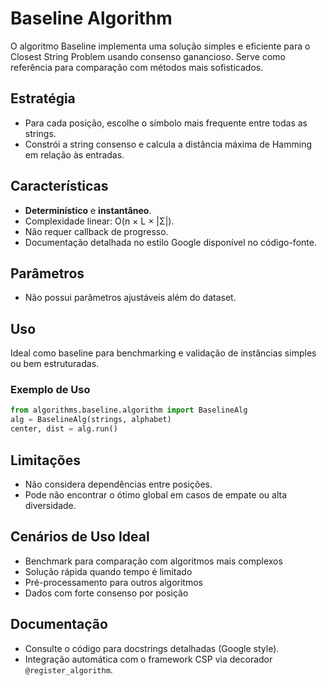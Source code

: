 # Baseline Algorithm

O algoritmo Baseline implementa uma solução simples e eficiente para o Closest String Problem usando consenso ganancioso. Serve como referência para comparação com métodos mais sofisticados.

## Estratégia

- Para cada posição, escolhe o símbolo mais frequente entre todas as strings.
- Constrói a string consenso e calcula a distância máxima de Hamming em relação às entradas.

## Características

- **Determinístico** e **instantâneo**.
- Complexidade linear: O(n × L × |Σ|).
- Não requer callback de progresso.
- Documentação detalhada no estilo Google disponível no código-fonte.

## Parâmetros

- Não possui parâmetros ajustáveis além do dataset.

## Uso

Ideal como baseline para benchmarking e validação de instâncias simples ou bem estruturadas.

### Exemplo de Uso

```python
from algorithms.baseline.algorithm import BaselineAlg
alg = BaselineAlg(strings, alphabet)
center, dist = alg.run()
```

## Limitações

- Não considera dependências entre posições.
- Pode não encontrar o ótimo global em casos de empate ou alta diversidade.

## Cenários de Uso Ideal
- Benchmark para comparação com algoritmos mais complexos
- Solução rápida quando tempo é limitado
- Pré-processamento para outros algoritmos
- Dados com forte consenso por posição

## Documentação

- Consulte o código para docstrings detalhadas (Google style).
- Integração automática com o framework CSP via decorador `@register_algorithm`.
